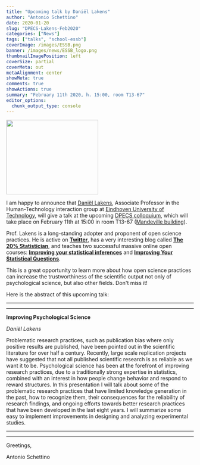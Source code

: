 ```yaml
---
title: "Upcoming talk by Daniël Lakens"
author: "Antonio Schettino"
date: 2020-01-20
slug: "DPECS-Lakens-Feb2020"
categories: ["News"]
tags: ["talks", "school-essb"]
coverImage: /images/ESSB.png
banner: /images/news/ESSB_logo.png
thumbnailImagePosition: left
coverSize: partial
coverMeta: out
metaAlignment: center
showMeta: true
comments: true
showActions: true
summary: "February 11th 2020, h. 15:00, room T13-67"
editor_options: 
  chunk_output_type: console
---
```

<img border="0" alt="" src="/images/news/ESSB_logo.png" width="70%" height="200" align="center">

<BR>

I am happy to announce that [Daniël Lakens](https://www.tue.nl/en/research/researchers/daniel-lakens/), Associate Professor in the Human-Technology interaction group at [Eindhoven University of Technology](https://www.tue.nl/en/), will give a talk at the upcoming [DPECS colloquium](https://docs.google.com/document/d/1AYpkmMLJz8ap6Zfo6Tm5740SZil_EO2kYy-MUhtS4cs/edit#), which will take place on February 11th at 15:00 in room T13-67 ([Mandeville building](https://www.eur.nl/en/campus/locations/spaces/mandeville-building)).

Prof. Lakens is a long-standing adopter and proponent of open science practices. He is active on [**Twitter**](https://twitter.com/lakens), has a very interesting blog called [**The 20% Statistician**](http://daniellakens.blogspot.com/), and teaches two successful massive online open courses: [**Improving your statistical inferences**](https://www.coursera.org/learn/statistical-inferences?) and [**Improving Your Statistical Questions**](https://www.coursera.org/learn/improving-statistical-questions).

This is a great opportunity to learn more about how open science practices can increase the trustworthiness of the scientific output not only of psychological science, but also other fields. Don't miss it!

Here is the abstract of this upcoming talk:

***
***

**Improving Psychological Science**

_Daniël Lakens_

Problematic research practices, such as publication bias where only positive results are published, have been pointed out in the scientific literature for over half a century. Recently, large scale replication projects have suggested that not all published scientific research is as reliable as we want it to be. Psychological science has been at the forefront of improving research practices, due to a traditionally strong expertise in statistics, combined with an interest in how people change behavior and respond to reward structures. In this presentation I will talk about some of the problematic research practices that have limited knowledge generation in the past, how to recognize them, their consequences for the reliability of research findings, and ongoing efforts towards better research practices that have been developed in the last eight years. I will summarize some easy to implement improvements in designing and analyzing experimental studies.

***
***

Greetings,

Antonio Schettino


